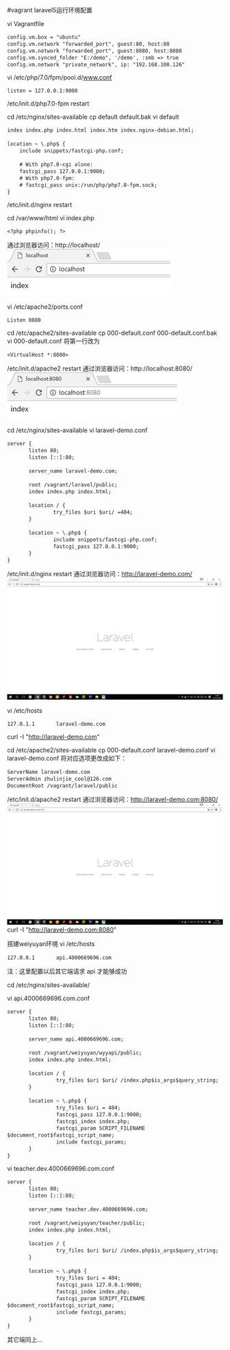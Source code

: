 #vagrant laravel5运行环境配置

vi Vagrantfile
```
config.vm.box = "ubuntu"
config.vm.network "forwarded_port", guest:80, host:80
config.vm.network "forwarded_port", guest:8080, host:8080
config.vm.synced_folder "E:/demo", '/demo', :smb => true
config.vm.network "private_network", ip: "192.168.100.126"
```

vi /etc/php/7.0/fpm/pool.d/www.conf
```
listen = 127.0.0.1:9000
```
/etc/init.d/php7.0-fpm restart

cd /etc/nginx/sites-available
cp default default.bak
vi default
```
index index.php index.html index.htm index.nginx-debian.html;

location ~ \.php$ {
    include snippets/fastcgi-php.conf;

    # With php7.0-cgi alone:
    fastcgi_pass 127.0.0.1:9000;
    # With php7.0-fpm:
    # fastcgi_pass unix:/run/php/php7.0-fpm.sock;
}
```
/etc/init.d/nginx restart

cd /var/www/html
vi index.php
```
<?php phpinfo(); ?>
```
通过浏览器访问：http://localhost/
![](image/screenshot_1490241080980.png)

vi /etc/apache2/ports.conf
```
Listen 8080
```

cd /etc/apache2/sites-available
cp 000-default.conf 000-default.conf.bak
vi 000-default.conf 将第一行改为
```
<VirtualHost *:8080>
```
/etc/init.d/apache2 restart
通过浏览器访问：http://localhost:8080/
![](image/screenshot_1490242653637.png)

cd /etc/nginx/sites-available
vi laravel-demo.conf
```
server {
       listen 80;
       listen [::]:80;

       server_name laravel-demo.com;

       root /vagrant/laravel/public;
       index index.php index.html;

       location / {
               try_files $uri $uri/ =404;
       }

       location ~ \.php$ {
               include snippets/fastcgi-php.conf;
               fastcgi_pass 127.0.0.1:9000;
       }
}
```
/etc/init.d/nginx restart
通过浏览器访问：http://laravel-demo.com/
![](image/screenshot_1490242933787.png)

vi /etc/hosts
```
127.0.1.1       laravel-demo.com
```
curl -I "http://laravel-demo.com"

cd /etc/apache2/sites-available
cp 000-default.conf laravel-demo.conf
vi laravel-demo.conf  将对应选项更改成如下：
```
ServerName laravel-demo.com
ServerAdmin zhulinjie_cool@126.com
DocumentRoot /vagrant/laravel/public
```
/etc/init.d/apache2 restart
通过浏览器访问：http://laravel-demo.com:8080/
![](image/screenshot_1490243301004.png)
curl -I "http://laravel-demo.com:8080"

搭建weiyuyan环境
vi /etc/hosts
```
127.0.0.1       api.4000669696.com
```
注：这里配置以后其它端请求 api 才能够成功

cd /etc/nginx/sites-available/

vi api.4000669696.com.conf
```
server {
       listen 80;
       listen [::]:80;

       server_name api.4000669696.com;

       root /vagrant/weiyuyan/wyyapi/public;
       index index.php index.html;

       location / {
                try_files $uri $uri/ /index.php$is_args$query_string;
       }

       location ~ \.php$ {
                try_files $uri = 404;
                fastcgi_pass 127.0.0.1:9000;
                fastcgi_index index.php;
                fastcgi_param SCRIPT_FILENAME $document_root$fastcgi_script_name;
                include fastcgi_params;
       }
}
```

vi teacher.dev.4000669696.com.conf
```
server {
       listen 80;
       listen [::]:80;

       server_name teacher.dev.4000669696.com;

       root /vagrant/weiyuyan/teacher/public;
       index index.php index.html;

       location / {
                try_files $uri $uri/ /index.php$is_args$query_string;
       }

       location ~ \.php$ {
                try_files $uri = 404;
                fastcgi_pass 127.0.0.1:9000;
                fastcgi_index index.php;
                fastcgi_param SCRIPT_FILENAME $document_root$fastcgi_script_name;
                include fastcgi_params;
       }
}
```
其它端同上...




